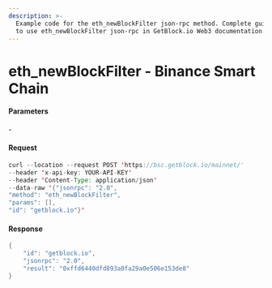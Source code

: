 ```yaml
---
description: >-
  Example code for the eth_newBlockFilter json-rpc method. Сomplete guide on how
  to use eth_newBlockFilter json-rpc in GetBlock.io Web3 documentation.
---
```


# eth\_newBlockFilter - Binance Smart Chain

#### Parameters

\-

#### Request

```java
curl --location --request POST 'https://bsc.getblock.io/mainnet/' 
--header 'x-api-key: YOUR-API-KEY' 
--header 'Content-Type: application/json' 
--data-raw '{"jsonrpc": "2.0",
"method": "eth_newBlockFilter",
"params": [],
"id": "getblock.io"}'
```

#### Response

```java
{
    "id": "getblock.io",
    "jsonrpc": "2.0",
    "result": "0xffd6440dfd893a0fa29a0e506e153de8"
}
```
